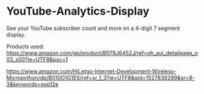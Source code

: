 # YouTube-Analytics-Display

See your YouTube subscriber count and more on a 4-digit 7 segment display.

Products used:
https://www.amazon.com/gp/product/B078J6452J/ref=oh_aui_detailpage_o03_s00?ie=UTF8&psc=1

https://www.amazon.com/HiLetgo-Internet-Development-Wireless-Micropython/dp/B010O1G1ES/ref=sr_1_3?ie=UTF8&qid=1527839299&sr=8-3&keywords=esp12e